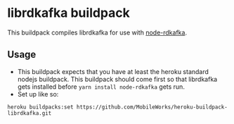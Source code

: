 # librdkafka buildpack

This buildpack compiles librdkafka for use with [node-rdkafka](https://github.com/Blizzard/node-rdkafka).

## Usage

  * This buildpack expects that you have at least the heroku standard nodejs buildpack. This buildpack should come first so that librdkafka gets installed before `yarn install node-rdkafka` gets run.
  * Set up like so:
  ```
  heroku buildpacks:set https://github.com/MobileWorks/heroku-buildpack-librdkafka.git
  ```
